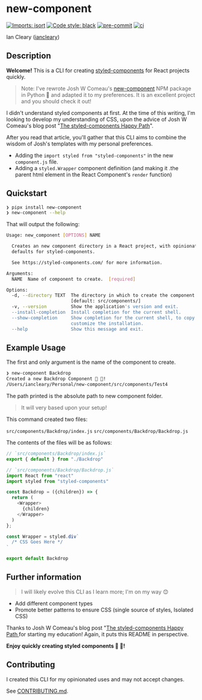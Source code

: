 # new-component

[![Imports: isort](https://img.shields.io/badge/%20imports-isort-%231674b1?style=flat&labelColor=ef8336)](https://pycqa.github.io/isort/)
[![Code style: black](https://img.shields.io/badge/code%20style-black-000000.svg)](https://black.readthedocs.io/en/stable/)
[![pre-commit](https://img.shields.io/badge/pre--commit-enabled-brightgreen?logo=pre-commit&logoColor=white)](https://github.com/pre-commit/pre-commit)
[![ci](https://github.com/iancleary/new-component/workflows/ci/badge.svg)](https://github.com/iancleary/new-component/actions/workflows/ci.yml)

Ian Cleary ([iancleary](https://github.com/iancleary))

## Description

**Welcome!** This is a CLI for creating [styled-components](https://styled-components.com) for React projects quickly.

> Note: I've rewrote Josh W Comeau's [new-component](https://www.npmjs.com/package/new-component) NPM package in Python 🐍 and adapted it to my preferences. It is an excellent project and you should check it out!

I didn't understand styled components at first. At the time of this writing, I'm looking to develop my understanding of CSS, upon the advice of Josh W Comeau's blog post "[The styled-components Happy Path](https://www.joshwcomeau.com/css/styled-components/)".

After you read that article, you'll gather that this CLI aims to combine the wisdom of Josh's templates with my personal preferences.

- Adding the `import styled from "styled-components"` in the new `component.js` file.
- Adding a `styled.Wrapper` component definition (and making it .the parent html element in the React Component's `render` function)

## Quickstart

```sh
❯ pipx install new-component
❯ new-component --help
```

That will output the following:

```sh
Usage: new_component [OPTIONS] NAME

  Creates an new component directory in a React project, with opinionated
  defaults for styled-components.

  See https://styled-components.com/ for more information.

Arguments:
  NAME  Name of component to create.  [required]

Options:
  -d, --directory TEXT  The directory in which to create the component.
                        [default: src/components/]
  -v, --version         Show the application's version and exit.
  --install-completion  Install completion for the current shell.
  --show-completion     Show completion for the current shell, to copy it or
                        customize the installation.
  --help                Show this message and exit.
```

## Example Usage

The first and only argument is the name of the component to create.

```bash
❯ new-component Backdrop
Created a new Backdrop Component 💅 🚀!
/Users/iancleary/Personal/new-component/src/components/Test4
```

The path printed is the absolute path to new component folder.

> It will very based upon your setup!

This command created two files:

`src/components/Backdrop/index.js`
`src/components/Backdrop/Backdrop.js`

The contents of the files will be as follows:

```js
// `src/components/Backdrop/index.js`
export { default } from "./Backdrop"
```

```js
// `src/components/Backdrop/Backdrop.js`
import React from "react"
import styled from "styled-components"

const Backdrop = ({children}) => {
  return (
    <Wrapper>
      {children}
    </Wrapper>
  )
};

const Wrapper = styled.div`
  /* CSS Goes Here */
`

export default Backdrop
```

## Further information

> I will likely evolve this CLI as I learn more; I'm on my way 😊

- Add different component types
- Promote better patterns to ensure CSS (single source of styles, Isolated CSS)

Thanks to Josh W Comeau's blog post "[The styled-components Happy Path
](https://www.joshwcomeau.com/css/styled-components/) for starting my education! Again, it puts this README in perspective.

**Enjoy quickly creating styled components 💅 🚀!**

## Contributing

I created this CLI for my opinionated uses and may not accept changes.

See [CONTRIBUTING.md](.github/CONTRIBUTING.md).
